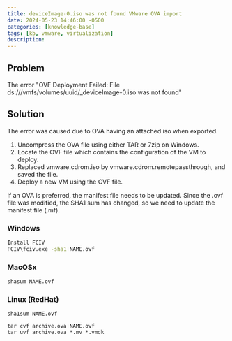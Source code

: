 ```yaml
---
title: deviceImage-0.iso was not found VMware OVA import
date: 2024-05-23 14:46:00 -0500
categories: [knowledge-base]
tags: [kb, vmware, virtualization]
description:
---
```


## Problem

The error "OVF Deployment Failed: File ds:///vmfs/volumes/uuid/\_deviceImage-0.iso was not found"

## Solution

The error was caused due to OVA having an attached iso when exported.

1. Uncompress the OVA file using either TAR or 7zip on Windows.
2. Locate the OVF file which contains the configuration of the VM to deploy.
3. Replaced vmware.cdrom.iso by vmware.cdrom.remotepassthrough, and saved the file.
4. Deploy a new VM using the OVF file.

If an OVA is preferred, the manifest file needs to be updated.
Since the .ovf file was modified, the SHA1 sum has changed, so we need to update the manifest file (.mf).

### Windows

```bash
Install FCIV
FCIV\fciv.exe -sha1 NAME.ovf
```

### MacOSx

```zsh
shasum NAME.ovf
```

### Linux (RedHat)

```shell
sha1sum NAME.ovf
```

```shell
tar cvf archive.ova NAME.ovf
tar uvf archive.ova *.mv *.vmdk
```
